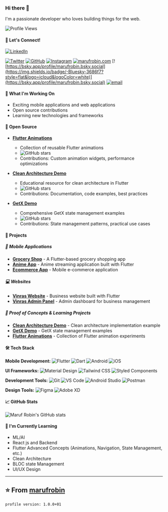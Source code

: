 ### Hi there 👋

I'm a passionate developer who loves building things for the web.

![Profile Views](https://komarev.com/ghpvc/?username=marufrobin&color=brightgreen)

#### 🤝 Let's Connect!

[![LinkedIn](https://img.shields.io/badge/LinkedIn-0077B5?style=flat&logo=linkedin&logoColor=white)](https://linkedin.com/in/marufrobin)

<!-- [![YouTube](https://img.shields.io/badge/YouTube-FF0000?style=for-the-badge&logo=youtube&logoColor=white)](https://youtube.com/@marufrobin) -->

[![Twitter](https://img.shields.io/badge/Twitter-1DA1F2?style=flat&logo=twitter&logoColor=white)](https://x.com/marufrobin5)
[![GitHub](https://img.shields.io/badge/GitHub-100000?style=flat&logo=github&logoColor=white)](https://github.com/marufrobin)
[![Instagram](https://img.shields.io/badge/Instagram-E4405F?style=flat&logo=instagram&logoColor=white)](https://instagram.com/marufrobin)
[![marufrobin.com](https://img.shields.io/badge/marufrobin.com-323330?style=flat&logo=microsoft&logoColor=Brown)](https://marufrobin.com)
[![https://bsky.app/profile/marufrobin.bsky.social](https://img.shields.io/badge/-Bluesky-3686f7?style=flat&logo=icloud&logoColor=white)](https://bsky.app/profile/marufrobin.bsky.social)
[![email](https://img.shields.io/badge/Gmail-D14836?style=fla&logo=gmail&logoColor=white)](mailto:marufrobin@gmail.com)

<!-- 📺 **Check out my [YouTube Channel](https://youtube.com/@marufrobin)** for Flutter tutorials and mobile development tips! -->

#### 🔭 What I'm Working On

- Exciting mobile applications and web applications
- Open source contributions
- Learning new technologies and frameworks

#### 🌟 Open Source

- **[Flutter Animations](https://github.com/marufrobin/animation_demo)**

  - Collection of reusable Flutter animations
  - ![GitHub stars](https://img.shields.io/github/stars/marufrobin/animation_demo?style=social)
  - Contributions: Custom animation widgets, performance optimizations

- **[Clean Architecture Demo](https://github.com/marufrobin/clean_architecture)**

  - Educational resource for clean architecture in Flutter
  - ![GitHub stars](https://img.shields.io/github/stars/marufrobin/clean_architecture?style=social)
  - Contributions: Documentation, code examples, best practices

- **[GetX Demo](https://github.com/marufrobin/getx_demo)**
  - Comprehensive GetX state management examples
  - ![GitHub stars](https://img.shields.io/github/stars/marufrobin/getx_demo?style=social)
  - Contributions: State management patterns, practical use cases

#### 🚀 Projects

##### 📱 Mobile Applications

- [**Grocery Shop**](https://github.com/marufrobin/grocery_shop) - A Flutter-based grocery shopping app
- [**Anime App**](https://github.com/marufrobin/anime_app) - Anime streaming application built with Flutter
- [**Ecommerce App**](https://github.com/marufrobin/ecommerce_app) - Mobile e-commerce application

##### 💻 Websites

- [**Vinras Website**](https://github.com/marufrobin/vinras_web_app) - Business website built with Flutter
- [**Vinras Admin Panel**](https://github.com/marufrobin/vinras_admin_panel) - Admin dashboard for business management

##### 🧪 Proof of Concepts & Learning Projects

- [**Clean Architecture Demo**](https://github.com/marufrobin/clean_architecture) - Clean architecture implementation example
- [**GetX Demo**](https://github.com/marufrobin/getx_demo) - GetX state management examples
- [**Flutter Animations**](https://github.com/marufrobin/animation_demo) - Collection of Flutter animation experiments

#### 🛠️ Tech Stack

**Mobile Development:**
![Flutter](https://img.shields.io/badge/Flutter-02569B?style=flat&logo=flutter)
![Dart](https://img.shields.io/badge/Dart-0175C2?style=flat&logo=dart)
![Android](https://img.shields.io/badge/Android-3DDC84?style=flat&logo=android&logoColor=white)
![iOS](https://img.shields.io/badge/iOS-000000?style=flat&logo=ios&logoColor=white)

<!-- **Frontend Development:**
![Next.js](https://img.shields.io/badge/Next.js-000000?style=flat&logo=next.js)
![React](https://img.shields.io/badge/React-61DAFB?style=flat&logo=react&logoColor=black)
![Vue.js](https://img.shields.io/badge/Vue.js-4FC08D?style=flat&logo=vue.js&logoColor=white)
![Svelte](https://img.shields.io/badge/Svelte-FF3E00?style=flat&logo=svelte&logoColor=white) -->

<!-- **Backend Development:**
![Node.js](https://img.shields.io/badge/Node.js-339933?style=flat&logo=node.js&logoColor=white)
![Express](https://img.shields.io/badge/Express-000000?style=flat&logo=express)
![NestJS](https://img.shields.io/badge/NestJS-E0234E?style=flat&logo=nestjs)
![Django](https://img.shields.io/badge/Django-092E20?style=flat&logo=django) -->

<!-- **CMS:**
![Strapi](https://img.shields.io/badge/Strapi-2F2E8B?style=flat&logo=strapi)
![WordPress](https://img.shields.io/badge/WordPress-21759B?style=flat&logo=wordpress)
![Ghost](https://img.shields.io/badge/Ghost-738A94?style=flat&logo=ghost) -->

<!-- **Databases:**
![PostgreSQL](https://img.shields.io/badge/PostgreSQL-336791?style=flat&logo=postgresql)
![MongoDB](https://img.shields.io/badge/MongoDB-47A248?style=flat&logo=mongodb&logoColor=white)
![Redis](https://img.shields.io/badge/Redis-DC382D?style=flat&logo=redis&logoColor=white)
![SQLite](https://img.shields.io/badge/SQLite-003B57?style=flat&logo=sqlite) -->

<!-- **ORM:**
![Prisma](https://img.shields.io/badge/Prisma-2D3748?style=flat&logo=prisma)
![Mongoose](https://img.shields.io/badge/Mongoose-880000?style=flat&logo=mongoose)
![TypeORM](https://img.shields.io/badge/TypeORM-FE0902?style=flat) -->

**UI Frameworks:**
![Material Design](https://img.shields.io/badge/Material%20Design-757575?style=flat&logo=material-design&logoColor=white)
![Tailwind CSS](https://img.shields.io/badge/Tailwind%20CSS-38B2AC?style=flat&logo=tailwind-css&logoColor=white)
![Styled Components](https://img.shields.io/badge/Styled%20Components-DB7093?style=flat&logo=styled-components&logoColor=white)

**Development Tools:**
![Git](https://img.shields.io/badge/Git-F05032?style=flat&logo=git&logoColor=white)
![VS Code](https://img.shields.io/badge/VS%20Code-007ACC?style=flat&logo=visual-studio-code)
![Android Studio](https://img.shields.io/badge/Android%20Studio-3DDC84?style=flat&logo=android-studio&logoColor=white)
![Postman](https://img.shields.io/badge/Postman-FF6C37?style=flat&logo=postman&logoColor=white)

**Design Tools:**
![Figma](https://img.shields.io/badge/Figma-F24E1E?style=flat&logo=figma&logoColor=white)
![Adobe XD](https://img.shields.io/badge/Adobe%20XD-FF61F6?style=flat&logo=adobe-xd&logoColor=white)

#### 📈 GitHub Stats

![Maruf Robin's GitHub stats](https://github-readme-stats.vercel.app/api?username=marufrobin&show_icons=true&theme=radical)

#### 🌱 I'm Currently Learning

- ML/AI
- React js and Backend
- Flutter Advanced Concepts (Animations, Navigation, State Management, etc.)
- Clean Architecture
- BLOC state Management
- UI/UX Design

---

## ⭐️ From [marufrobin](https://github.com/marufrobin)

```
profile version: 1.0.0+01
```
